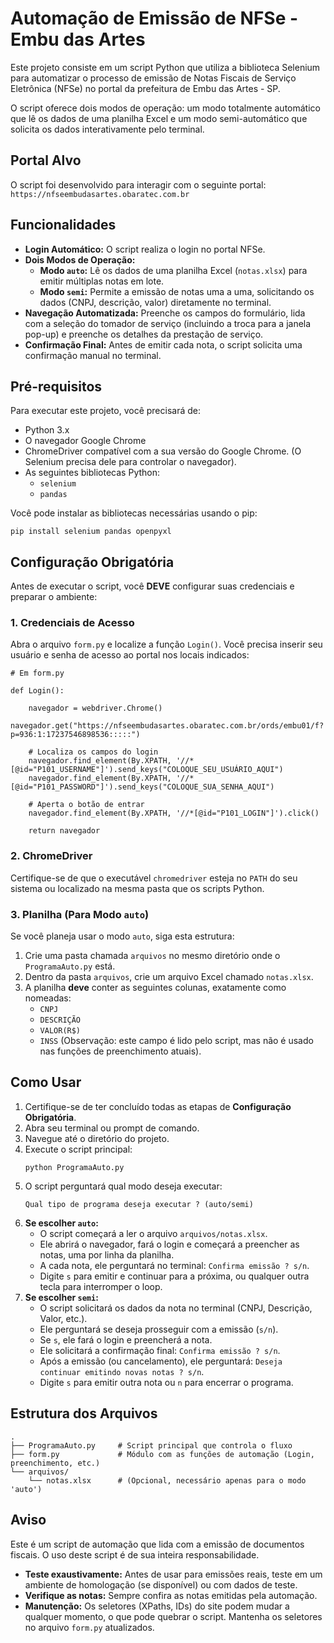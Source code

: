 <h1>Automação de Emissão de NFSe - Embu das Artes</h1>

<p>Este projeto consiste em um script Python que utiliza a biblioteca Selenium para automatizar o processo de emissão de Notas Fiscais de Serviço Eletrônica (NFSe) no portal da prefeitura de Embu das Artes - SP.</p>

<p>O script oferece dois modos de operação: um modo totalmente automático que lê os dados de uma planilha Excel e um modo semi-automático que solicita os dados interativamente pelo terminal.</p>

<h2>Portal Alvo</h2>

<p>O script foi desenvolvido para interagir com o seguinte portal:<br>
<code>https://nfseembudasartes.obaratec.com.br</code></p>

<h2>Funcionalidades</h2>

<ul>
    <li><strong>Login Automático:</strong> O script realiza o login no portal NFSe.</li>
    <li><strong>Dois Modos de Operação:</strong>
        <ul>
            <li><strong>Modo <code>auto</code>:</strong> Lê os dados de uma planilha Excel (<code>notas.xlsx</code>) para emitir múltiplas notas em lote.</li>
            <li><strong>Modo <code>semi</code>:</strong> Permite a emissão de notas uma a uma, solicitando os dados (CNPJ, descrição, valor) diretamente no terminal.</li>
        </ul>
    </li>
    <li><strong>Navegação Automatizada:</strong> Preenche os campos do formulário, lida com a seleção do tomador de serviço (incluindo a troca para a janela pop-up) e preenche os detalhes da prestação de serviço.</li>
    <li><strong>Confirmação Final:</strong> Antes de emitir cada nota, o script solicita uma confirmação manual no terminal.</li>
</ul>

<h2>Pré-requisitos</h2>

<p>Para executar este projeto, você precisará de:</p>

<ul>
    <li>Python 3.x</li>
    <li>O navegador Google Chrome</li>
    <li>ChromeDriver compatível com a sua versão do Google Chrome. (O Selenium precisa dele para controlar o navegador).</li>
    <li>As seguintes bibliotecas Python:
        <ul>
            <li><code>selenium</code></li>
            <li><code>pandas</code></li>
        </ul>
    </li>
</ul>

<p>Você pode instalar as bibliotecas necessárias usando o pip:</p>

<pre><code>pip install selenium pandas openpyxl</code></pre>

<h2>Configuração Obrigatória</h2>

<p>Antes de executar o script, você <strong>DEVE</strong> configurar suas credenciais e preparar o ambiente:</p>

<h3>1. Credenciais de Acesso</h3>

<p>Abra o arquivo <code>form.py</code> e localize a função <code>Login()</code>. Você precisa inserir seu usuário e senha de acesso ao portal nos locais indicados:</p>

<pre><code># Em form.py

def Login():
    
    navegador = webdriver.Chrome()
    navegador.get("https://nfseembudasartes.obaratec.com.br/ords/embu01/f?p=936:1:17237546898536:::::")

    # Localiza os campos do login 
    navegador.find_element(By.XPATH, '//*[@id="P101_USERNAME"]').send_keys("COLOQUE_SEU_USUÁRIO_AQUI")
    navegador.find_element(By.XPATH, '//*[@id="P101_PASSWORD"]').send_keys("COLOQUE_SUA_SENHA_AQUI")

    # Aperta o botão de entrar
    navegador.find_element(By.XPATH, '//*[@id="P101_LOGIN"]').click()

    return navegador</code></pre>

<h3>2. ChromeDriver</h3>

<p>Certifique-se de que o executável <code>chromedriver</code> esteja no <code>PATH</code> do seu sistema ou localizado na mesma pasta que os scripts Python.</p>

<h3>3. Planilha (Para Modo <code>auto</code>)</h3>

<p>Se você planeja usar o modo <code>auto</code>, siga esta estrutura:</p>

<ol>
    <li>Crie uma pasta chamada <code>arquivos</code> no mesmo diretório onde o <code>ProgramaAuto.py</code> está.</li>
    <li>Dentro da pasta <code>arquivos</code>, crie um arquivo Excel chamado <code>notas.xlsx</code>.</li>
    <li>A planilha <strong>deve</strong> conter as seguintes colunas, exatamente como nomeadas:
        <ul>
            <li><code>CNPJ</code></li>
            <li><code>DESCRIÇÃO</code></li>
            <li><code>VALOR(R$)</code></li>
            <li><code>INSS</code> (Observação: este campo é lido pelo script, mas não é usado nas funções de preenchimento atuais).</li>
        </ul>
    </li>
</ol>

<h2>Como Usar</h2>

<ol>
    <li>Certifique-se de ter concluído todas as etapas de <strong>Configuração Obrigatória</strong>.</li>
    <li>Abra seu terminal ou prompt de comando.</li>
    <li>Navegue até o diretório do projeto.</li>
    <li>Execute o script principal:
        <pre><code>python ProgramaAuto.py</code></pre>
    </li>
    <li>O script perguntará qual modo deseja executar:
        <pre><code>Qual tipo de programa deseja executar ? (auto/semi)</code></pre>
    </li>
    <li><strong>Se escolher <code>auto</code>:</strong>
        <ul>
            <li>O script começará a ler o arquivo <code>arquivos/notas.xlsx</code>.</li>
            <li>Ele abrirá o navegador, fará o login e começará a preencher as notas, uma por linha da planilha.</li>
            <li>A cada nota, ele perguntará no terminal: <code>Confirma emissão ? s/n</code>.</li>
            <li>Digite <code>s</code> para emitir e continuar para a próxima, ou qualquer outra tecla para interromper o loop.</li>
        </ul>
    </li>
    <li><strong>Se escolher <code>semi</code>:</strong>
        <ul>
            <li>O script solicitará os dados da nota no terminal (CNPJ, Descrição, Valor, etc.).</li>
            <li>Ele perguntará se deseja prosseguir com a emissão (<code>s/n</code>).</li>
            <li>Se <code>s</code>, ele fará o login e preencherá a nota.</li>
            <li>Ele solicitará a confirmação final: <code>Confirma emissão ? s/n</code>.</li>
            <li>Após a emissão (ou cancelamento), ele perguntará: <code>Deseja continuar emitindo novas notas ? s/n</code>.</li>
            <li>Digite <code>s</code> para emitir outra nota ou <code>n</code> para encerrar o programa.</li>
        </ul>
    </li>
</ol>

<h2>Estrutura dos Arquivos</h2>

<pre><code>.
├── ProgramaAuto.py     # Script principal que controla o fluxo
├── form.py             # Módulo com as funções de automação (Login, preenchimento, etc.)
└── arquivos/
    └── notas.xlsx      # (Opcional, necessário apenas para o modo 'auto')
</code></pre>

<h2>Aviso</h2>

<p>Este é um script de automação que lida com a emissão de documentos fiscais. O uso deste script é de sua inteira responsabilidade.</p>

<ul>
    <li><strong>Teste exaustivamente:</strong> Antes de usar para emissões reais, teste em um ambiente de homologação (se disponível) ou com dados de teste.</li>
    <li><strong>Verifique as notas:</strong> Sempre confira as notas emitidas pela automação.</li>
    <li><strong>Manutenção:</strong> Os seletores (XPaths, IDs) do site podem mudar a qualquer momento, o que pode quebrar o script. Mantenha os seletores no arquivo <code>form.py</code> atualizados.</li>
</ul>
